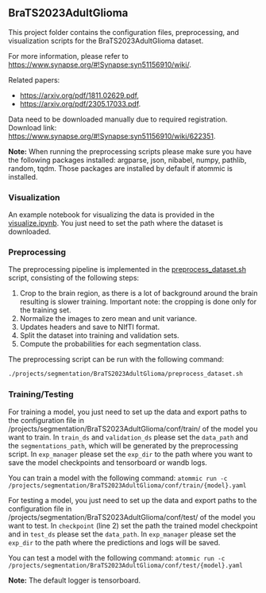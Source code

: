 ## **BraTS2023AdultGlioma**

This project folder contains the configuration files, preprocessing, and visualization scripts for the
BraTS2023AdultGlioma dataset.

For more information, please refer to https://www.synapse.org/#!Synapse:syn51156910/wiki/.

Related papers:
- https://arxiv.org/pdf/1811.02629.pdf,
- https://arxiv.org/pdf/2305.17033.pdf.

Data need to be downloaded manually due to required registration. Download link:
https://www.synapse.org/#!Synapse:syn51156910/wiki/622351.

**Note:** When running the preprocessing scripts please make sure you have the following packages installed: argparse,
json, nibabel, numpy, pathlib, random, tqdm. Those packages are installed by default if atommic is installed.

### **Visualization**
An example notebook for visualizing the data is provided in the
[visualize.ipynb](projects/segmentation/BraTS2023AdultGlioma/visualize.ipynb). You just need to set the path where the
dataset is downloaded.

### **Preprocessing**
The preprocessing pipeline is implemented in the
[preprocess_dataset.sh](projects/segmentation/BraTS2023AdultGlioma/preprocess_dataset.sh) script, consisting of the
following steps:
1. Crop to the brain region, as there is a lot of background around the brain resulting is slower training.
Important note: the cropping is done only for the training set.
2. Normalize the images to zero mean and unit variance.
3. Updates headers and save to NIfTI format.
4. Split the dataset into training and validation sets.
5. Compute the probabilities for each segmentation class.

The preprocessing script can be run with the following command:
```bash
./projects/segmentation/BraTS2023AdultGlioma/preprocess_dataset.sh
```

### **Training/Testing**
For training a model, you just need to set up the data and export paths to the configuration file in
/projects/segmentation/BraTS2023AdultGlioma/conf/train/ of the model you want to train. In `train_ds` and
`validation_ds` please set the `data_path` and the `segmentations_path`, which will be generated by the preprocessing
script. In `exp_manager` please set the `exp_dir` to the path where you want to save the model checkpoints and
tensorboard or wandb logs.

You can train a model with the following command:
`atommic run -c /projects/segmentation/BraTS2023AdultGlioma/conf/train/{model}.yaml`

For testing a model, you just need to set up the data and export paths to the configuration file in
/projects/segmentation/BraTS2023AdultGlioma/conf/test/ of the model you want to test. In `checkpoint`
(line 2) set the path the trained model checkpoint and in `test_ds` please set the `data_path`. In `exp_manager` please
set the `exp_dir` to the path where the predictions and logs will be saved.

You can test a model with the following command:
`atommic run -c /projects/segmentation/BraTS2023AdultGlioma/conf/test/{model}.yaml`

**Note:** The default logger is tensorboard.
